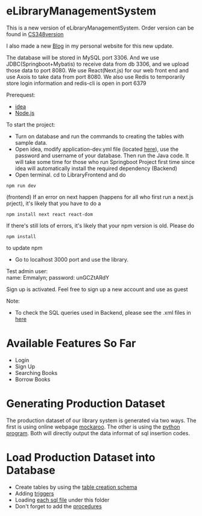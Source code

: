 # eLibraryManagementSystem
This is a new version of eLibraryManagementSystem. Order version can be found in [CS348version](https://github.com/Kassaking7/eLibraryManagementSystem/tree/CS348version)

I also made a new [Blog](https://kassakingzyw.com/posts/eLibrarySpringboot) in my personal website for this new update. 

The database will be stored in MySQL port 3306. And we use JDBC(Springboot+Mybatis) to receive data from db 3306, and we upload those data to port 8080. We use React(Next.js) for our web front end and use Axois to take data from port 8080. We also use Redis to temporarily store login information and redis-cli is open in port 6379

Prerequest:
* [idea](https://www.jetbrains.com/idea/)
* [Node.js](https://nodejs.org/en/download)

To start the project:
* Turn on database and run the commands to creating the tables with sample data.
* Open idea, modify application-dev.yml file (located [here](https://github.com/Kassaking7/eLibraryManagementSystem/blob/main/LibraryBackend/src/main/resources/application-dev.yml)), use the password and username of your database. Then run the Java code. It will take some time for those who run Springboot Project first time since idea will automatically install the required dependency (Backend)
* Open terminal. cd to LibraryFrontend and do 
```
npm run dev
```
(frontend)
If an error on next happen (happens for all who first run a next.js prject), it's likely that you have to do a
```
npm install next react react-dom
```
If there's still lots of errors, it's likely that your npm version is old. Please do 
```
npm install
```
to update npm
* Go to localhost 3000 port and use the library.

Test admin user:  
name: Emmalyn; password: unGCZtARdY

Sign up is activated. Feel free to sign up a new account and use as guest

Note:
* To check the SQL queries used in Backend, please see the .xml files in [here](https://github.com/Kassaking7/eLibraryManagementSystem/tree/main/LibraryBackend/src/main/resources/mapper)

# Available Features So Far

* Login
* Sign Up
* Searching Books
* Borrow Books

# Generating Production Dataset

The production dataset of our library system is generated via two ways. The first is using online webpage [mockaroo](https://www.mockaroo.com/). The other is using the [python program](https://github.com/Kassaking7/eLibraryManagementSystem/tree/main/dataGeneration). Both will directly output the data informat of sql insertion codes.

# Load Production Dataset into Database
* Create tables by using the [table creation schema](https://github.com/Kassaking7/eLibraryManagementSystem/tree/main/schema/table_creation_schema)
* Adding [triggers](https://github.com/Kassaking7/eLibraryManagementSystem/tree/main/SQL/triggers)
* Loading [each sql file](https://github.com/Kassaking7/eLibraryManagementSystem/tree/main/SQL/Milestone2_Data/Production_Data) under this folder
* Don't forget to add the [procedures](https://github.com/Kassaking7/eLibraryManagementSystem/tree/main/SQL/functions)
